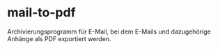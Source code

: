 # mail-to-pdf
Archivierungsprogramm für E-Mail, bei dem E-Mails und dazugehörige Anhänge als PDF exportiert werden.
